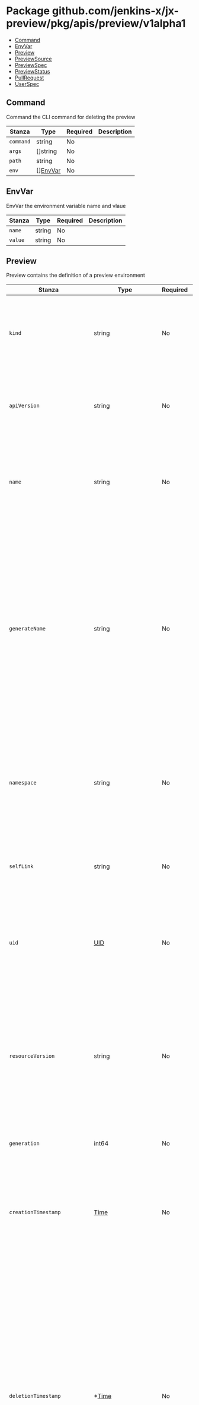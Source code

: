 # Package github.com/jenkins-x/jx-preview/pkg/apis/preview/v1alpha1

- [Command](#Command)
- [EnvVar](#EnvVar)
- [Preview](#Preview)
- [PreviewSource](#PreviewSource)
- [PreviewSpec](#PreviewSpec)
- [PreviewStatus](#PreviewStatus)
- [PullRequest](#PullRequest)
- [UserSpec](#UserSpec)


## Command

Command the CLI command for deleting the preview

| Stanza | Type | Required | Description |
|---|---|---|---|
| `command` | string | No |  |
| `args` | []string | No |  |
| `path` | string | No |  |
| `env` | [][EnvVar](./github-com-jenkins-x-jx-preview-pkg-apis-preview-v1alpha1.md#EnvVar) | No |  |

## EnvVar

EnvVar the environment variable name and vlaue

| Stanza | Type | Required | Description |
|---|---|---|---|
| `name` | string | No |  |
| `value` | string | No |  |

## Preview

Preview contains the definition of a preview environment

| Stanza | Type | Required | Description |
|---|---|---|---|
| `kind` | string | No | Kind is a string value representing the REST resource this object represents.<br />Servers may infer this from the endpoint the client submits requests to.<br />Cannot be updated.<br />In CamelCase.<br />More info: https://git.k8s.io/community/contributors/devel/sig-architecture/api-conventions.md#types-kinds<br />+optional |
| `apiVersion` | string | No | APIVersion defines the versioned schema of this representation of an object.<br />Servers should convert recognized schemas to the latest internal value, and<br />may reject unrecognized values.<br />More info: https://git.k8s.io/community/contributors/devel/sig-architecture/api-conventions.md#resources<br />+optional |
| `name` | string | No | Name must be unique within a namespace. Is required when creating resources, although<br />some resources may allow a client to request the generation of an appropriate name<br />automatically. Name is primarily intended for creation idempotence and configuration<br />definition.<br />Cannot be updated.<br />More info: http://kubernetes.io/docs/user-guide/identifiers#names<br />+optional |
| `generateName` | string | No | GenerateName is an optional prefix, used by the server, to generate a unique<br />name ONLY IF the Name field has not been provided.<br />If this field is used, the name returned to the client will be different<br />than the name passed. This value will also be combined with a unique suffix.<br />The provided value has the same validation rules as the Name field,<br />and may be truncated by the length of the suffix required to make the value<br />unique on the server.<br /><br />If this field is specified and the generated name exists, the server will<br />NOT return a 409 - instead, it will either return 201 Created or 500 with Reason<br />ServerTimeout indicating a unique name could not be found in the time allotted, and the client<br />should retry (optionally after the time indicated in the Retry-After header).<br /><br />Applied only if Name is not specified.<br />More info: https://git.k8s.io/community/contributors/devel/sig-architecture/api-conventions.md#idempotency<br />+optional |
| `namespace` | string | No | Namespace defines the space within each name must be unique. An empty namespace is<br />equivalent to the "default" namespace, but "default" is the canonical representation.<br />Not all objects are required to be scoped to a namespace - the value of this field for<br />those objects will be empty.<br /><br />Must be a DNS_LABEL.<br />Cannot be updated.<br />More info: http://kubernetes.io/docs/user-guide/namespaces<br />+optional |
| `selfLink` | string | No | SelfLink is a URL representing this object.<br />Populated by the system.<br />Read-only.<br /><br />DEPRECATED<br />Kubernetes will stop propagating this field in 1.20 release and the field is planned<br />to be removed in 1.21 release.<br />+optional |
| `uid` | [UID](./k8s-io-apimachinery-pkg-types.md#UID) | No | UID is the unique in time and space value for this object. It is typically generated by<br />the server on successful creation of a resource and is not allowed to change on PUT<br />operations.<br /><br />Populated by the system.<br />Read-only.<br />More info: http://kubernetes.io/docs/user-guide/identifiers#uids<br />+optional |
| `resourceVersion` | string | No | An opaque value that represents the internal version of this object that can<br />be used by clients to determine when objects have changed. May be used for optimistic<br />concurrency, change detection, and the watch operation on a resource or set of resources.<br />Clients must treat these values as opaque and passed unmodified back to the server.<br />They may only be valid for a particular resource or set of resources.<br /><br />Populated by the system.<br />Read-only.<br />Value must be treated as opaque by clients and .<br />More info: https://git.k8s.io/community/contributors/devel/sig-architecture/api-conventions.md#concurrency-control-and-consistency<br />+optional |
| `generation` | int64 | No | A sequence number representing a specific generation of the desired state.<br />Populated by the system. Read-only.<br />+optional |
| `creationTimestamp` | [Time](./k8s-io-apimachinery-pkg-apis-meta-v1.md#Time) | No | CreationTimestamp is a timestamp representing the server time when this object was<br />created. It is not guaranteed to be set in happens-before order across separate operations.<br />Clients may not set this value. It is represented in RFC3339 form and is in UTC.<br /><br />Populated by the system.<br />Read-only.<br />Null for lists.<br />More info: https://git.k8s.io/community/contributors/devel/sig-architecture/api-conventions.md#metadata<br />+optional |
| `deletionTimestamp` | *[Time](./k8s-io-apimachinery-pkg-apis-meta-v1.md#Time) | No | DeletionTimestamp is RFC 3339 date and time at which this resource will be deleted. This<br />field is set by the server when a graceful deletion is requested by the user, and is not<br />directly settable by a client. The resource is expected to be deleted (no longer visible<br />from resource lists, and not reachable by name) after the time in this field, once the<br />finalizers list is empty. As long as the finalizers list contains items, deletion is blocked.<br />Once the deletionTimestamp is set, this value may not be unset or be set further into the<br />future, although it may be shortened or the resource may be deleted prior to this time.<br />For example, a user may request that a pod is deleted in 30 seconds. The Kubelet will react<br />by sending a graceful termination signal to the containers in the pod. After that 30 seconds,<br />the Kubelet will send a hard termination signal (SIGKILL) to the container and after cleanup,<br />remove the pod from the API. In the presence of network partitions, this object may still<br />exist after this timestamp, until an administrator or automated process can determine the<br />resource is fully terminated.<br />If not set, graceful deletion of the object has not been requested.<br /><br />Populated by the system when a graceful deletion is requested.<br />Read-only.<br />More info: https://git.k8s.io/community/contributors/devel/sig-architecture/api-conventions.md#metadata<br />+optional |
| `deletionGracePeriodSeconds` | *int64 | No | Number of seconds allowed for this object to gracefully terminate before<br />it will be removed from the system. Only set when deletionTimestamp is also set.<br />May only be shortened.<br />Read-only.<br />+optional |
| `labels` | map[string]string | No | Map of string keys and values that can be used to organize and categorize<br />(scope and select) objects. May match selectors of replication controllers<br />and services.<br />More info: http://kubernetes.io/docs/user-guide/labels<br />+optional |
| `annotations` | map[string]string | No | Annotations is an unstructured key value map stored with a resource that may be<br />set by external tools to store and retrieve arbitrary metadata. They are not<br />queryable and should be preserved when modifying objects.<br />More info: http://kubernetes.io/docs/user-guide/annotations<br />+optional |
| `ownerReferences` | [][OwnerReference](./k8s-io-apimachinery-pkg-apis-meta-v1.md#OwnerReference) | No | List of objects depended by this object. If ALL objects in the list have<br />been deleted, this object will be garbage collected. If this object is managed by a controller,<br />then an entry in this list will point to this controller, with the controller field set to true.<br />There cannot be more than one managing controller.<br />+optional<br />+patchMergeKey=uid<br />+patchStrategy=merge |
| `finalizers` | []string | No | Must be empty before the object is deleted from the registry. Each entry<br />is an identifier for the responsible component that will remove the entry<br />from the list. If the deletionTimestamp of the object is non-nil, entries<br />in this list can only be removed.<br />+optional<br />+patchStrategy=merge |
| `clusterName` | string | No | The name of the cluster which the object belongs to.<br />This is used to distinguish resources with same name and namespace in different clusters.<br />This field is not set anywhere right now and apiserver is going to ignore it if set in create or update request.<br />+optional |
| `managedFields` | [][ManagedFieldsEntry](./k8s-io-apimachinery-pkg-apis-meta-v1.md#ManagedFieldsEntry) | No | ManagedFields maps workflow-id and version to the set of fields<br />that are managed by that workflow. This is mostly for internal<br />housekeeping, and users typically shouldn't need to set or<br />understand this field. A workflow can be the user's name, a<br />controller's name, or the name of a specific apply path like<br />"ci-cd". The set of fields is always in the version that the<br />workflow used when modifying the object.<br /><br />+optional |
| `spec` | [PreviewSpec](./github-com-jenkins-x-jx-preview-pkg-apis-preview-v1alpha1.md#PreviewSpec) | No |  |
| `status` | [PreviewStatus](./github-com-jenkins-x-jx-preview-pkg-apis-preview-v1alpha1.md#PreviewStatus) | No |  |

## PreviewSource

PreviewSource the location of the preview

| Stanza | Type | Required | Description |
|---|---|---|---|
| `url` | string | No | URL the git URL of the source |
| `cloneURL` | string | No | CloneURL the git URL to clone the source which should include user and password<br />so that the garbage collection jobs can properly clone the repository |
| `ref` | string | No | Ref the git reference (sha / branch / tag) to clone the source |
| `path` | string | No | Path the location of the helmfile.yaml file (defaults to charts/preview/helmfile.yaml) |

## PreviewSpec

PreviewSpec the spec of a pipeline request

| Stanza | Type | Required | Description |
|---|---|---|---|
| `source` | [PreviewSource](./github-com-jenkins-x-jx-preview-pkg-apis-preview-v1alpha1.md#PreviewSource) | No | Source the source of the pull request |
| `pullRequest` | [PullRequest](./github-com-jenkins-x-jx-preview-pkg-apis-preview-v1alpha1.md#PullRequest) | No | PullRequest the pull request which triggered it |
| `destroyCommand` | [Command](./github-com-jenkins-x-jx-preview-pkg-apis-preview-v1alpha1.md#Command) | No | DestroyCommand the command to destroy the preview |
| `previewNamespace` | string | No | PreviewNamespace the optional namespace unique for the pull request to deploy into |

## PreviewStatus

PreviewStatus represents the status of a preview

| Stanza | Type | Required | Description |
|---|---|---|---|
| `buildStatus` | string | No |  |
| `buildStatusUrl` | string | No |  |
| `appName` | string | No |  |
| `applicationURL` | string | No |  |

## PullRequest

PullRequest the pull request information which triggered the preview

| Stanza | Type | Required | Description |
|---|---|---|---|
| `number` | int | No |  |
| `owner` | string | No |  |
| `repository` | string | No |  |
| `url` | string | No |  |
| `user` | [UserSpec](./github-com-jenkins-x-jx-preview-pkg-apis-preview-v1alpha1.md#UserSpec) | No |  |
| `title` | string | No |  |
| `description` | string | No |  |

## UserSpec

UserSpec is the user details

| Stanza | Type | Required | Description |
|---|---|---|---|
| `username` | string | No |  |
| `name` | string | No |  |
| `linkUrl` | string | No |  |
| `imageUrl` | string | No |  |


